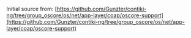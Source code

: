 Initial source from: [https://github.com/Gunzter/contiki-ng/tree/group_oscore/os/net/app-layer/coap/oscore-support](https://github.com/Gunzter/contiki-ng/tree/group_oscore/os/net/app-layer/coap/oscore-support)


